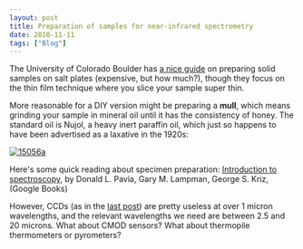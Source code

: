 ```yaml
---
layout: post
title: Preparation of samples for near-infrared spectrometry
date: 2010-11-11
tags: ["Blog"]
---
```


The University of Colorado Boulder has [a nice guide](http://orgchem.colorado.edu/procedures/IR/IRprep.html) on preparing solid samples on salt plates (expensive, but how much?), though they focus on the thin film technique where you slice your sample super thin.

More reasonable for a DIY version might be preparing a **mull**, which means grinding your sample in mineral oil until it has the consistency of honey. The standard oil is Nujol, a heavy inert paraffin oil, which just so happens to have been advertised as a laxative in the 1920s:

[![](15056a-237x300.jpg "15056a")](http://www.tias.com/11382/PictPage/3923185009.html)

Here's some quick reading about specimen preparation: [Introduction to spectroscopy](http://books.google.com/books?id=FkaNOdwk0FQC&pg=PA26&lpg=PA26&dq=preparing+mull+spectrometry&source=bl&ots=ysxfGMQ4Fg&sig=B6OvfReYIL1UBLnMv35cnfrPZ8U&hl=en&ei=CRXcTKWwK4H58AakgPWaCQ&sa=X&oi=book_result&ct=result&resnum=4&ved=0CC8Q6AEwAw#v=onepage&q&f=false), by Donald L. Pavia, Gary M. Lampman, George S. Kriz, (Google Books)

However, CCDs (as in the [last post](http://unterbahn.com/2010/11/typical-ccd-spectral-response-vs-ir-spectrography/)) are pretty useless at over 1 micron wavelengths, and the relevant wavelengths we need are between 2.5 and 20 microns. What about CMOD sensors? What about thermopile thermometers or pyrometers?